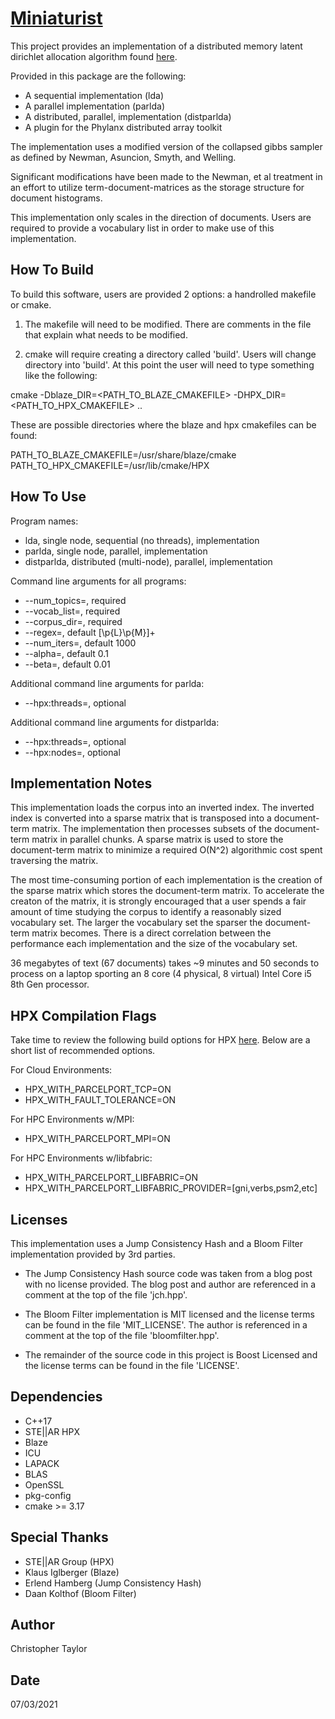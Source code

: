 <!-- Copyright (c) 2021 Christopher Taylor                                          -->
<!--                                                                                -->
<!--   Distributed under the Boost Software License, Version 1.0. (See accompanying -->
<!--   file LICENSE_1_0.txt or copy at http://www.boost.org/LICENSE_1_0.txt)        -->
# [Miniaturist](https://github.com/ct-clmsn/miniaturist)

This project provides an implementation of a distributed
memory latent dirichlet allocation algorithm found [here](https://www.ics.uci.edu/~asuncion/software/fast.htm).

Provided in this package are the following:

* A sequential implementation (lda)
* A parallel implementation (parlda)
* A distributed, parallel, implementation (distparlda)
* A plugin for the Phylanx distributed array toolkit

The implementation uses a modified version of the collapsed gibbs
sampler as defined by Newman, Asuncion, Smyth, and Welling.

Significant modifications have been made to the Newman, et al
treatment in an effort to utilize term-document-matrices as
the storage structure for document histograms.

This implementation only scales in the direction of documents.
Users are required to provide a vocabulary list in order to make
use of this implementation.

## How To Build

To build this software, users are provided 2 options: a handrolled
makefile or cmake.

1) The makefile will need to be modified. There are comments in the
file that explain what needs to be modified.

2) cmake will require creating a directory called 'build'. Users will
change directory into 'build'. At this point the user will need to type
something like the following:

cmake -Dblaze_DIR=<PATH_TO_BLAZE_CMAKEFILE> -DHPX_DIR=<PATH_TO_HPX_CMAKEFILE> ..

These are possible directories where the blaze and hpx cmakefiles can
be found:

PATH_TO_BLAZE_CMAKEFILE=/usr/share/blaze/cmake 
PATH_TO_HPX_CMAKEFILE=/usr/lib/cmake/HPX

## How To Use

Program names:

* lda, single node, sequential (no threads), implementation
* parlda, single node, parallel, implementation
* distparlda, distributed (multi-node), parallel, implementation

Command line arguments for all programs:

* --num_topics=<enter an unsigned integer value for number of topics>, required
* --vocab_list=<enter a valid path to the file containing the vocabulary list>, required
* --corpus_dir=<enter a valid path to the directory containing the training corpus>, required
* --regex=<enter a regular expression>, default [\p{L}\p{M}]+
* --num_iters=<enter an unsigned integer value for iterations>, default 1000
* --alpha=<enter a floating point number for alpha prior>, default 0.1
* --beta=<enter a floating point number for beta prior>, default 0.01

Additional command line arguments for parlda:

* --hpx:threads=<enter an unsigned integer value for number of threads>, optional

Additional command line arguments for distparlda:

* --hpx:threads=<enter an unsigned integer value for number of threads>, optional
* --hpx:nodes=<enter an unsigned integer value for number of threads>, optional

## Implementation Notes

This implementation loads the corpus into an inverted index. The inverted index
is converted into a sparse matrix that is transposed into a document-term matrix.
The implementation then processes subsets of the document-term matrix in parallel
chunks. A sparse matrix is used to store the document-term matrix to minimize a
required O(N^2) algorithmic cost spent traversing the matrix.

The most time-consuming portion of each implementation is the creation of the sparse
matrix which stores the document-term matrix. To accelerate the creaton of the matrix,
it is strongly encouraged that a user spends a fair amount of time studying the corpus
to identify a reasonably sized vocabulary set. The larger the vocabulary set the sparser
the document-term matrix becomes. There is a direct correlation between the performance
each implementation and the size of the vocabulary set.

36 megabytes of text (67 documents) takes ~9 minutes and 50 seconds to process on a laptop
sporting an 8 core (4 physical, 8 virtual) Intel Core i5 8th Gen processor.

## HPX Compilation Flags

Take time to review the following build options for HPX [here](https://hpx-docs.stellar-group.org/latest/html/manual/building_hpx.html).
Below are a short list of recommended options.

For Cloud Environments:

* HPX_WITH_PARCELPORT_TCP=ON
* HPX_WITH_FAULT_TOLERANCE=ON

For HPC Environments w/MPI:

* HPX_WITH_PARCELPORT_MPI=ON

For HPC Environments w/libfabric:

* HPX_WITH_PARCELPORT_LIBFABRIC=ON
* HPX_WITH_PARCELPORT_LIBFABRIC_PROVIDER=[gni,verbs,psm2,etc]

## Licenses

This implementation uses a Jump Consistency Hash and a Bloom Filter
implementation provided by 3rd parties.

* The Jump Consistency Hash source code was taken from a blog post
with no license provided. The blog post and author are referenced
in a comment at the top of the file 'jch.hpp'.

* The Bloom Filter implementation is MIT licensed and the license
terms can be found in the file 'MIT_LICENSE'. The author is referenced
in a comment at the top of the file 'bloomfilter.hpp'.

* The remainder of the source code in this project is Boost Licensed
and the license terms can be found in the file 'LICENSE'.

## Dependencies

* C++17
* STE||AR HPX
* Blaze
* ICU
* LAPACK
* BLAS
* OpenSSL
* pkg-config
* cmake >= 3.17

## Special Thanks

* STE||AR Group (HPX)
* Klaus Iglberger (Blaze)
* Erlend Hamberg (Jump Consistency Hash)
* Daan Kolthof (Bloom Filter)

## Author

Christopher Taylor

## Date

07/03/2021
